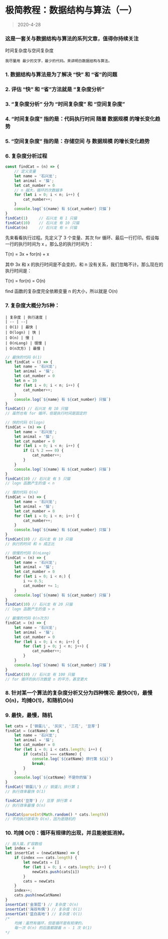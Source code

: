 # 极简教程：数据结构与算法（一）
> 2020-4-28
### 这是一套关与数据结构与算法的系列文章，值得你持续关注

时间复杂度与空间复杂度

    我尽量用 最少的文字，最少的代码。来讲明白数据结构与算法。

### 1. 数据结构与算法是为了解决 “快” 和 “省”的问题

### 2. 评估 “快” 和 “省”方法就是 “复杂度分析”
### 3. “复杂度分析” 分为 “时间复杂度” 和 “空间复杂度”
### 4. “时间复杂度” 指的是：代码执行时间 随着 数据规模 的增长变化趋势
### 5. “空间复杂度” 指的是：存储空间 与 数据规模 的增长变化趋势
### 6. 复杂度分析过程

```javascript
const findCat = (n) => {
    // 定义变量
    let name = '石兴龙';
    let animal = '猫';
    let cat_number = 0
    // n 越大，循环的次数越多
    for (let i = 0; i < n; i++) {
        cat_number++;
    }
    console.log(`${name} 有 ${cat_number} 只猫`)
}
findCat(1)     // 石兴龙 有 1 只猫
findCat(10)    // 石兴龙 有 10 只猫
findCat(n)     // 石兴龙 有 n 只猫
```

先来看看执行过程。先定义了 3 个变量、其次 for 循环、最后一行打印。假设每一行的执行时间为 x 。那么总的执行时间为：

T(n) = 3x + for(n) + x

其中 3x 和 x 的执行时间是不会变的，和 n 没有关系，我们忽略不计。那么现在的执行时间是：

T(n) = for(n) = O(n)

find 函数的复杂度完全依赖变量 n 的大小，所以就是 O(n)

### 7. 复杂度大概分为5种：
    | 复杂度 | 执行速度 |
    | -- | --|
    | O(1) | 最快 |
    | O(logn) | 快 |
    | O(n) | 慢 |
    | O(nLong) | 很慢 |
    | O(n次方) | 最慢 |
```javascript
// 最快的代码 O(1)
let findCat = () => {
    let name = '石兴龙';
    let animal = '猫';
    let cat_number = 0
    let n = 10
    for (let i = 0; i < n; i++) {
        cat_number++;
    }
    console.log(`${name} 有 ${cat_number} 只猫`)
}
findCat() // 石兴龙 有 10 只猫 
// 虽然也有 for 循环，但是执行时间是固定的

// 快的代码 O(logn)
findCat = (n) => {
    let name = '石兴龙';
    let animal = '猫';
    let cat_number = 0
    for (let i = 0; i < n; i++) {
        if (i % 2 === 0) {
            cat_number++;
        }
    }
    console.log(`${name} 有 ${cat_number} 只猫`)
}
findCat(10) // 石兴龙 有 5 只猫
// logn 函数产生的值 < n

// 慢的代码 O(n)
findCat = (n) => {
    let name = '石兴龙';
    let animal = '猫';
    let cat_number = 0
    for (let i = 0; i < n; i++) {
        cat_number++;
    }
    console.log(`${name} 有 ${cat_number} 只猫`)
}
findCat(10) // 石兴龙 有 10 只猫
// 执行的时间 和 n 成正比

// 很慢的代码 O(nLong)
findCat = (n) => {
    let name = '石兴龙';
    let animal = '猫';
    let cat_number = 0
    for (let i = 0; i < n;) {
        i += 0.5;
        cat_number += 1;
    }
    console.log(`${name} 有 ${cat_number} 只猫`)
}
findCat(10) // 石兴龙 有 20 只猫
// logn 函数产生的值 > n

// 最慢的代码 O(n次方)
findCat = (n) => {
    let name = '石兴龙';
    let animal = '猫';
    let cat_number = 0
    for (let i = 0; i < n; i++) {
        for (let j = 0; j < n; j++) {
            cat_number++;
        }
    }
    console.log(`${name} 有 ${cat_number} 只猫`)
}
findCat(10) // 石兴龙 有 100 只猫
// for 循环的执行次数是 n 的平方，甚至更大
```

### 8. 针对某一个算法的复杂度分析又分为四种情况: 最快O(1)，最慢O(n)，均摊O(1)，和随机O(n)

### 9. 最快，最慢，随机
```javascript
let cats = ['钢蛋儿', '灰灰', '三花', '豆芽']
findCat = (catName) => {
    let name = '石兴龙';
    let animal = '猫';
    let cat_number = 0
    for (let i = 0; i < cats.length; i++) {
        if (cats[i] === catName) {
            console.log(`${catName} 排行第 ${i}`)
            break;
        }
    }
    console.log(`${catName} 不是你的猫`)
}
findCat('钢蛋儿') // 钢蛋儿 排行第 1
// 执行效率最快 O(1)

findCat('豆芽') // 豆芽 排行第 4
// 执行效率最慢 O(n)

findCat(parseInt(Math.random() * cats.length))
// 平均执行效率为 O(n)，因为是随机的
```
### 10.  均摊 O(1)：循环有规律的出现，并且能被抵消掉。
```javascript
// 插入猫，扩容数组
let index = 4
let insertCat = (newCatName) => {
    if (index === cats.length) {
        let newCats = []
        for (let i = 0; i < cats.length; i++) {
            newCats.push(cats[i])
        }
        cats = newCats
    }
    index++;
    cats.push(newCatName)
}
insertCat('金渐层') // 复杂度：O(n)
insertCat('海双布偶') // 复杂度：O(1)
insertCat('蓝白高地') // 复杂度：O(1)
/*
    均摊：虽然有循环，但是循环是有规律的。
    每一次 O(n) 的后面都跟着 n - 1 次 O(1)
*/
```
